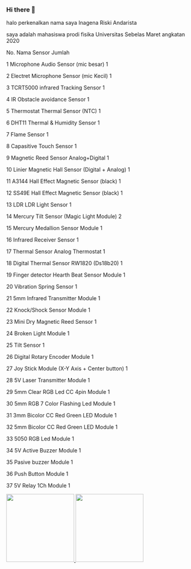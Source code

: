 ### Hi there 👋

<!--
**InagenaRA/InagenaRA** is a ✨ _special_ ✨ repository because its `README.md` (this file) appears on your GitHub profile.

Here are some ideas to get you started:

- 🔭 I’m currently working on ...
- 🌱 I’m currently learning on html
- 👯 I’m looking to collaborate on ...
- 🤔 I’m looking for help with ...
- 💬 Ask me about ...
- 📫 How to reach me: ...
- 😄 Pronouns: ...
- ⚡ Fun fact: ...
-->
halo perkenalkan nama saya Inagena Riski Andarista

saya adalah mahasiswa prodi fisika Universitas Sebelas Maret angkatan 2020

No. Nama Sensor Jumlah

1 Microphone Audio Sensor (mic besar) 1

2 Electret Microphone Sensor (mic Kecil) 1

3 TCRT5000 infrared Tracking Sensor 1

4 IR Obstacle avoidance Sensor 1

5 Thermostat Thermal Sensor (NTC) 1

6 DHT11 Thermal & Humidity Sensor 1

7 Flame Sensor 1

8 Capasitive Touch Sensor 1

9 Magnetic Reed Sensor Analog+Digital 1

10 Linier Magnetic Hall Sensor (Digital + Analog) 1

11 A3144 Hall Effect Magnetic Sensor (black) 1

12 SS49E Hall Effect Magnetic Sensor (black) 1

13 LDR LDR Light Sensor 1

14 Mercury Tilt Sensor (Magic Light Module) 2

15 Mercury Medallion Sensor Module 1

16 Infrared Receiver Sensor 1

17 Thermal Sensor Analog Thermostat 1

18 Digital Thermal Sensor RW1820 (Ds18b20) 1

19 Finger detector Hearth Beat Sensor Module 1

20 Vibration Spring Sensor 1

21 5mm Infrared Transmitter Module 1

22 Knock/Shock Sensor Module 1

23 Mini Dry Magnetic Reed Sensor 1

24 Broken Light Module 1

25 Tilt Sensor 1

26 Digital Rotary Encoder Module 1

27 Joy Stick Module (X-Y Axis + Center button) 1

28 5V Laser Transmitter Module 1

29 5mm Clear RGB Led CC 4pin Module 1

30 5mm RGB 7 Color Flashing Led Module 1

31 3mm Bicolor CC Red Green LED Module 1

32 5mm Bicolor CC Red Green LED Module 1

33 5050 RGB Led Module 1

34 5V Active Buzzer Module 1

35 Pasive buzzer Module 1

36 Push Button Module 1

37 5V Relay 1Ch Module 1



<p align="left">
<a href="https://github.com/InagenaRA">
  <img height="180em" src="https://github-readme-stats-eight-theta.vercel.app/api?username=penuliscode&show_icons=true&theme=algolia&include_all_commits=true&count_private=true"/>
  <img height="180em" src="https://github-readme-stats-eight-theta.vercel.app/api/top-langs/?username=penuliscode&layout=compact&theme=algolia"/>
</a>
</p>
